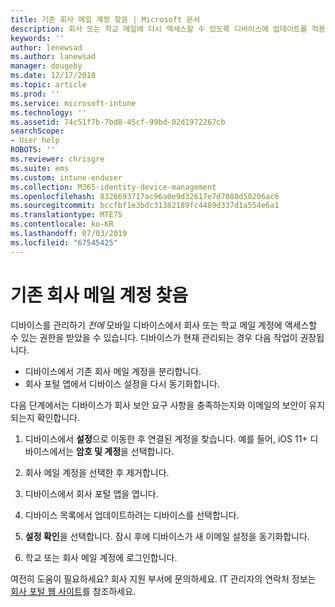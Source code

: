 ```yaml
---
title: 기존 회사 메일 계정 찾음 | Microsoft 문서
description: 회사 또는 학교 메일에 다시 액세스할 수 있도록 디바이스에 업데이트를 적용하는 방법에 대해 설명합니다.
keywords: ''
author: lenewsad
ms.author: lanewsad
manager: dougeby
ms.date: 12/17/2018
ms.topic: article
ms.prod: ''
ms.service: microsoft-intune
ms.technology: ''
ms.assetid: 74c51f7b-7bd8-45cf-99bd-02d1972267cb
searchScope:
- User help
ROBOTS: ''
ms.reviewer: chrisgre
ms.suite: ems
ms.custom: intune-enduser
ms.collection: M365-identity-device-management
ms.openlocfilehash: 8326693717ac96a0e9d32617e7d7080d50206ac6
ms.sourcegitcommit: bccfbf1e3bdc31382189fc4489d337d1a554e6a1
ms.translationtype: MTE75
ms.contentlocale: ko-KR
ms.lasthandoff: 07/03/2019
ms.locfileid: "67545425"
---
```

# <a name="an-existing-company-email-account-was-found"></a>기존 회사 메일 계정 찾음

디바이스를 관리하기 *전에* 모바일 디바이스에서 회사 또는 학교 메일 계정에 액세스할 수 있는 권한을 받았을 수 있습니다. 디바이스가 현재 관리되는 경우 다음 작업이 권장됩니다.

* 디바이스에서 기존 회사 메일 계정을 분리합니다.
* 회사 포털 앱에서 디바이스 설정을 다시 동기화합니다.  

다음 단계에서는 디바이스가 회사 보안 요구 사항을 충족하는지와 이메일의 보안이 유지되는지 확인합니다.

1. 디바이스에서 **설정**으로 이동한 후 연결된 계정을 찾습니다. 예를 들어, iOS 11+ 디바이스에서는 **암호 및 계정**을 선택합니다.
 
2. 회사 메일 계정을 선택한 후 제거합니다.

3. 디바이스에서 회사 포털 앱을 엽니다.  

4. 디바이스 목록에서 업데이트하려는 디바이스를 선택합니다.

5. **설정 확인**을 선택합니다. 잠시 후에 디바이스가 새 이메일 설정을 동기화합니다.

6. 학교 또는 회사 메일 계정에 로그인합니다.

여전히 도움이 필요하세요? 회사 지원 부서에 문의하세요. IT 관리자의 연락처 정보는 [회사 포털 웹 사이트](https://go.microsoft.com/fwlink/?linkid=2010980)를 참조하세요.
